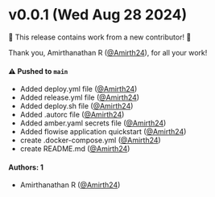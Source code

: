 # v0.0.1 (Wed Aug 28 2024)

:tada: This release contains work from a new contributor! :tada:

Thank you, Amirthanathan R ([@Amirth24](https://github.com/Amirth24)), for all your work!

#### ⚠️ Pushed to `main`

- Added deploy.yml file ([@Amirth24](https://github.com/Amirth24))
- Added release.yml file ([@Amirth24](https://github.com/Amirth24))
- Added deploy.sh file ([@Amirth24](https://github.com/Amirth24))
- Added .autorc file ([@Amirth24](https://github.com/Amirth24))
- Added amber.yaml secrets file ([@Amirth24](https://github.com/Amirth24))
- Added flowise application quickstart ([@Amirth24](https://github.com/Amirth24))
- create .docker-compose.yml ([@Amirth24](https://github.com/Amirth24))
- create README.md ([@Amirth24](https://github.com/Amirth24))

#### Authors: 1

- Amirthanathan R ([@Amirth24](https://github.com/Amirth24))
